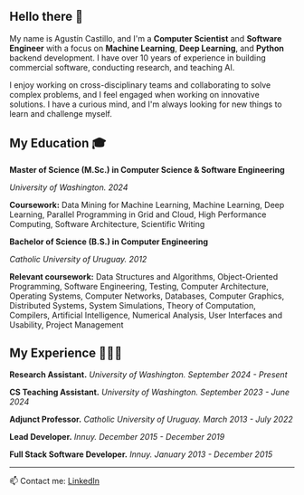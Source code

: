 ## Hello there 👋

My name is Agustín Castillo, and I'm a **Computer Scientist** and **Software Engineer** with a focus on **Machine Learning**, **Deep Learning**, and **Python** backend development. I have over 10 years of experience in building commercial software, conducting research, and teaching AI.

I enjoy working on cross-disciplinary teams and collaborating to solve complex problems, and I feel engaged when working on innovative solutions. I have a curious mind, and I'm always looking for new things to learn and challenge myself.

## My Education 🎓
**Master of Science (M.Sc.) in Computer Science & Software Engineering**

_University of Washington. 2024_

**Coursework:** Data Mining for Machine Learning, Machine Learning, Deep Learning, Parallel Programming in Grid and Cloud, High Performance Computing, Software Architecture, Scientific Writing

**Bachelor of Science (B.S.) in Computer Engineering**

_Catholic University of Uruguay. 2012_ 

**Relevant coursework:** Data Structures and Algorithms, Object-Oriented Programming, Software Engineering, Testing, Computer Architecture, Operating Systems, Computer Networks, Databases, Computer Graphics, Distributed Systems, System Simulations, Theory of Computation, Compilers, Artificial Intelligence, Numerical Analysis, User Interfaces and Usability, Project Management

<!--## Skills and Technologies-->

## My Experience 👨🏻‍💻

**Research Assistant.** _University of Washington. September 2024 - Present_

**CS Teaching Assistant.** _University of Washington. September 2023 - June 2024_

**Adjunct Professor.** _Catholic University of Uruguay. March 2013 - July 2022_

**Lead Developer.** _Innuy. December 2015 - December 2019_

**Full Stack Software Developer.** _Innuy. January 2013 - December 2015_


<!--## Things I have built 🔨-->

---
📫 Contact me: [LinkedIn](https://www.linkedin.com/in/agustin-castillo/)
